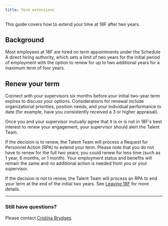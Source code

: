 ```yaml
---
title: Term extensions
---
```


This guide covers how to extend your time at 18F after two years.

## Background

Most employees at 18F are hired on term appointments under the Schedule A direct hiring authority, which sets a limit of two years for the initial period of employment with the option to renew for up to two additional years for a maximum term of four years.

## Renew your term

Connect with your supervisors six months before your initial two-year term expires to discuss your options. Considerations for renewal include organizational priorities, position needs, and your individual performance to date (for example, have you consistently received a 3 or higher appraisal).

Once you and your supervisor mutually agree that it is or is not in 18F's best interest to renew your engagement, your supervisor should alert the Talent Team.

If the decision is to renew, the Talent Team will process a Request for Personnel Action (RPA) to extend your term. Please note that you do not have to renew for the full two years; you could renew for less time (such as 1 year, 6 months, or 1 month). Your employment status and benefits will remain the same and no additional action is needed from you or your supervisor.

If the decision is not to renew, the Talent Team will process an RPA to end your term at the end of the initial two years. See [Leaving 18F](/leaving-18f) for more details.

--------------------------------------------------------------------------------

### Still have questions?

Please contact [Cristina Brydges](https://18f.slack.com/team/cristina).
